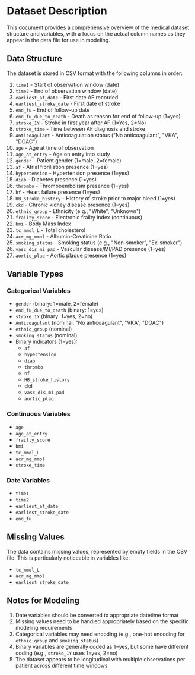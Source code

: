 # Dataset Description

This document provides a comprehensive overview of the medical dataset structure and variables, with a focus on the actual column names as they appear in the data file for use in modeling.

## Data Structure

The dataset is stored in CSV format with the following columns in order:

1. `time1` - Start of observation window (date)
2. `time2` - End of observation window (date)
3. `earliest_af_date` - First date AF recorded
4. `earliest_stroke_date` - First date of stroke
5. `end_fu` - End of follow-up date
6. `end_fu_due_to_death` - Death as reason for end of follow-up (1=yes)
7. `stroke_1Y` - Stroke in first year after AF (1=Yes, 2=No)
8. `stroke_time` - Time between AF diagnosis and stroke
9. `Anticoagulant` - Anticoagulation status ("No anticoagulant", "VKA", "DOAC")
10. `age` - Age at time of observation
11. `age_at_entry` - Age on entry into study
12. `gender` - Patient gender (1=male, 2=female)
13. `af` - Atrial fibrillation presence (1=yes)
14. `hypertension` - Hypertension presence (1=yes)
15. `diab` - Diabetes presence (1=yes)
16. `thrombo` - Thromboembolism presence (1=yes)
17. `hf` - Heart failure presence (1=yes)
18. `HB_stroke_history` - History of stroke prior to major bleed (1=yes)
19. `ckd` - Chronic kidney disease presence (1=yes)
20. `ethnic_group` - Ethnicity (e.g., "White", "Unknown")
21. `frailty_score` - Electronic frailty index (continuous)
22. `bmi` - Body Mass Index
23. `tc_mmol_L` - Total cholesterol
24. `acr_mg_mmol` - Albumin-Creatinine Ratio
25. `smoking_status` - Smoking status (e.g., "Non-smoker", "Ex-smoker")
26. `vasc_dis_mi_pad` - Vascular disease/MI/PAD presence (1=yes)
27. `aortic_plaq` - Aortic plaque presence (1=yes)

## Variable Types

### Categorical Variables
- `gender` (binary: 1=male, 2=female)
- `end_fu_due_to_death` (binary: 1=yes)
- `stroke_1Y` (binary: 1=yes, 2=no)
- `Anticoagulant` (nominal: "No anticoagulant", "VKA", "DOAC")
- `ethnic_group` (nominal)
- `smoking_status` (nominal)
- Binary indicators (1=yes):
  - `af`
  - `hypertension`
  - `diab`
  - `thrombo`
  - `hf`
  - `HB_stroke_history`
  - `ckd`
  - `vasc_dis_mi_pad`
  - `aortic_plaq`

### Continuous Variables
- `age`
- `age_at_entry`
- `frailty_score`
- `bmi`
- `tc_mmol_L`
- `acr_mg_mmol`
- `stroke_time`

### Date Variables
- `time1`
- `time2`
- `earliest_af_date`
- `earliest_stroke_date`
- `end_fu`

## Missing Values
The data contains missing values, represented by empty fields in the CSV file. This is particularly noticeable in variables like:
- `tc_mmol_L`
- `acr_mg_mmol`
- `earliest_stroke_date`

## Notes for Modeling
1. Date variables should be converted to appropriate datetime format
2. Missing values need to be handled appropriately based on the specific modeling requirements
3. Categorical variables may need encoding (e.g., one-hot encoding for `ethnic_group` and `smoking_status`)
4. Binary variables are generally coded as 1=yes, but some have different coding (e.g., `stroke_1Y` uses 1=yes, 2=no)
5. The dataset appears to be longitudinal with multiple observations per patient across different time windows 